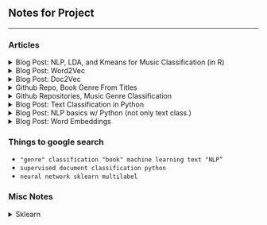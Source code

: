 ## Notes for Project  
---
### Articles
<details><summary>Blog Post: NLP, LDA, and Kmeans for Music Classification (in R)</summary>
<p>

[Link](https://www.datacamp.com/community/tutorials/ML-NLP-lyric-analysis)
### LDA Approach
#### Overview of LDA
This paper uses LDA and K-means to generate collections of words from documents that suggest themes.  
The first thing they did was clean the data, remove stop words, create tidy versions.    

Latent Dirichlet Allocation, LDA, is a way to try and discover the latent topic(s) which underlies a specific document. LDA assumes that every document is a combination of one or more of these latent topics. It's like LDA algorithmically goes through words and finds groups of words and makes "clusters" from them which we can give names to as our "topics".   

The idea underpinning this algorithm is that the words which make up one of these topics will appear together in documents. Thus each document gets modeled as a mixture of topics and these topics are themselves defined as a mixture of some words. Then based on the makeup of the words in a document, you can assign a probability that it comes from one of these latent topics.  

#### Algorithm  
1. During initialization, each word is assigned to a random topic  
2. The algorithm goes through each word iteratively and re-assigns the word to a topic with the following considerations:  
* the probability the word belongs to a topic  
* he probability the document will be generated by a topic    
  
#### Applying it to data  
First thing is to create a document-term-matrix (DTM) in which every piece of vocabulary in the corpus are the columns, and every row is a specific document. Thus each value in the DTM is how many times that word is used in that document.    

The key parameters to the algorithm is the k, number of latent topics to assume.    
  
Then the output gives you an associated probability for every single word for every of your k topics. So for the word 'iceberg', you have an assigned score for each of the 3 topics.   

Then you go through your topics and find the words with the highest scores for those topics, and you can see how the algorithm is sort of 'defining' these topics.   

Now we have our words with their topic scores, and so we have our topics 'defined'. Now we can go through our documents, and give the documents scores for each topic! Just as words have a score for every topic, so do documents get a score for every topic.   

We could now look at the topics and which documents fall most heavily into these topics. 

### K-means Approach
#### Overview
K-means isn't going to give a topic score like LDA to each document, it's going to be an all or nothing classification. It is first going to transform each document to a numeric vector and then cluster on 'distance' between them.

### Takeaways  
This is in R so it's not super applicable but it does have good details of LDA and how you could use it and how to think about classifying these documents with LDA and possibly Kmeans. 

</p>
</details>

<details><summary>Blog Post: Word2Vec</summary>
<p>

[Link](http://mccormickml.com/2016/04/19/word2vec-tutorial-the-skip-gram-model)

#### The Model
We will be talking about a specific implementation of Word2Vec, called the skip-gram neural network model. This strategy uses a neural network with one hidden layer, and the weights of these hidden layers end up being the 'word vectors' whcih we are trying to learn. This may sound familiar to an auto-encoder. 

#### The Fake Task
We have to set our neural network up to perform a fake task, which later we will come back to and find that by telling our NN to do this, it generated our vectors!
**The Task**: Given a specific word a certain location in a sentence, predict what words will be nearby. This is like a multi-class big classification problem where you want to get probabilities for every other word in your vocabulary to be 'near' this chosen input word. The output probabilities are going to relate to how likely it is find each vocabulary word nearby our input word. For example, if you gave the trained network the input word “Soviet”, the output probabilities are going to be much higher for words like “Union” and “Russia” than for unrelated words like “watermelon” and “kangaroo”.

#### Model Details
So... we're going to need some way to put these words into the neural network. We first build our 'vocabulary' from all of our documents, where we have all of our columns being each of these words, then every word will be represented as a "one-hot" vector, aka a vector where there is a `1` in the column with this word and a `0` elsewhere.

#### The Hidden Layer
Remember the hidden layer is all the different ways to combine your input features, and then those get combined together in order for you to get your output probabilities. For this example, we want each word to represented by a 300 vector representation. Thus we will have 300 nodes in our hidden layer, so that for each word we get an associated weight for each of these 300 nodes. If we think of all of this information as a matrix, where each row is a unique word in our vocabulary, and each column is one of these 300 new feature, each of these rows is now the associated vector for these initial words! We have created vectors from our words, aka 'WordVectors'.

#### TakeAway
If two different words have very similar "contexts", that is they will have similar words which appear around them at high probabilities, then the output from this model for an input of either of these words should be similar. Our network will create the weights to be similar so that these two words have similar word vectors. 


</p>
</details>

<details><summary>Blog Post: Doc2Vec</summary>
<p>

[Link](https://medium.com/scaleabout/a-gentle-introduction-to-doc2vec-db3e8c0cce5e)

### Overview
#### Intro
BOW is one way to represent documents with numbers, but it is pretty crude. LDA is another method. word2vec and doc2vec are alternatives to these, but I will possibly be using them in conjunction with one another? 

#### Word2Vec
word2vec is a concept which is used to map words on to some n-dimensional feature universe. It's a way to make it so that words which appear in similar contexts have a similar vector representation, not just that every word is arbitrarily related to other words. See the above summary of Word2Vec for more details. Ideally, analogies will hold in this word2vec feature space, like man:king should be the same distance as woman:queen are from each other. 

#### Doc2Vec
So the goal of Doc2Vec is create a numeric representation in an n-dimensional feature space, of a document regardless of its length. This is pretty similar to word2vec. Remember for word2vec, the input vector was a one-hot encoding of the word; well now we have a similar encoding where the input is at the document level, and it has a `1` where a word that is included is present, an additional marker for what document this is. This creates document vectors instead of word vectors. 

#### How to use
For training, a set of documents is required. A word vector is generated for each word, and a document vector is generated for each document. In the inference stage, a new document may be presented, and the previously found weights are used to calculate the document vector. 

</p>
</details>

</details>

<details><summary>Github Repo, Book Genre From Titles</summary>
<p>

[Link](https://github.com/akshaybhatia10/Book-Genre-Classification)

### README.md
#### Overview
This project classifies book sinto genres based only on titles. There are 32 genres to classify the books in it. There are two notebooks relevant to me: Basic_Bag_of_Words_model.ipynb & Best_TFIDF-Vectorizer_model.ipynb.  

</p>
</details>

<details><summary>Github Repositories, Music Genre Classification</summary>
<p>

[1st Link](https://github.com/dipayandutta93/Music-Genre-Classification-using-lyrics)  
[2nd Link](https://github.com/ianscottknight/Musical-Genre-Classification-of-Song-Lyrics)  

### Link 1
#### Overview

</p>
</details>

<details><summary>Blog Post: Text Classification in Python</summary>
<p>

[Link](https://www.analyticsvidhya.com/blog/2018/04/a-comprehensive-guide-to-understand-and-implement-text-classification-in-python/)

### Setup 
First the article recommends some packages to import: Pandas, sklearn, XGBoost, TextBlob, Keras. The corpus in this case is a couple million labeled amazon reviews as documents.   

### Feature Engineering
They then do some feature engineering, creating input features for our supervised learning model we will build. This is different than taking an unsupervised approach. 

**Count Vectors as a Feature**  
A count vector is creating the DTM discussed in the 'NLP, LDA, and Kmeans for Music Classification' linked above. It has rows as documents and columns as the vocabulary of the corpus.

**TF-IDF Vectors as a Features**  
TF-IDF gives a score to a word. The TF part is the term frequency, so for a word in a document, how often does that word appear in the document? You can normalize by the size of the document, so like what % of the words in the document does this specific word make up?  

Then the IDF part is inverse document frequency, so how few documents actually contain this term. So the TF-IDF is TFxIDF. The point of TF-IDF is to give like a 'uniqueness' score to each word for a specific document, like how much does this word separate this document into some special document category. 

Let's run through a couple examples to get it better. Let's go through 4 scenarios:
* High TF, High IDF = In this document, this term shows up a lot and makes up a high percentage of this document. Also we will multiply this because not many documents have this word in it. Thus this word is important at differentiating this document into its category.
* High TF, Low IDF = In this document this term shows up a lot, but it is also a term which shows up a lot in other documents, so let's lower the weight. 
* Low TF, High IDF = This term doesn't show up that much in this document, but it is a very rare word.
* Low TF, Low IDF = This term doesn't show up very often and it's not a very rare word in the corpus. 

**Word Embeddings**
A word embedding is a form of representing words in a vector space, like in an actual 3D or 4D or n-dimensinoal space. The position of a word within this n-dimensional space is learned from the text, and based on what kinds of words surround it and are normally used with it. You can use pre-trained word embeddings, like word2vec. 

**LDA/Topic Modeling**

### Building the Model
With all these features above, you can build a model with them as the inputs. 


</p>
</details>

<details><summary>Blog Post: NLP basics w/ Python (not only text class.)</summary>
<p>

[Link](https://www.analyticsvidhya.com/blog/2017/01/ultimate-guide-to-understand-implement-natural-language-processing-codes-in-python/)

</p>
</details>

<details><summary>Blog Post: Word Embeddings</summary>
<p>

[Link](https://www.analyticsvidhya.com/blog/2017/06/word-embeddings-count-word2veec/)

</p>
</details>  

  
### Things to google search  
* `"genre" classification "book" machine learning text "NLP”`  
* `supervised document classification python`  
* `neural network sklearn multilabel` 

### Misc Notes
<details><summary>Sklearn</summary>
<p>

* **Basic Sklearn syntax**:
```python
[1]: from sklearn.linear_model import Lasso
[2]: from sklearn.model_selection import train_test_split

[3]: X_train, X_test, y_train, y_test = train_test_split(X, y, test_size = 0.4, random_state=42)
[4]: lassoRegObj = Lasso(alpha=0.4)
[5]: lassoRegObj.fit(X_train, y_train)
[6]: lassoRegObj.predict(X_test)
```
The first thing I do here is import my model which I want to use and some more stuff which will be useful, the ability to split my data into a training and testing set. Then I actually perform this split in line 3.

Starting in line 4, I actually begin constructing and fitting my model. Sklearn takes full advantage of python classes and object oriented programming. When you want to fit a model, you first instantiate a model object of that type. You can think of this as retreiving an out-of-the-box fresh model object and then customizing it with your parameters. In line 4 we see this occur, as I save to the `lassoRegObj` an instantiation of a lasso regression object with its alpha value tuned to `0.4`. 

This object has a method, `.fit()` which will customize this model object even more, this time molding it to fit the data which we provide, which is provided as the variables X_train and y_train in this example. 

Now that we have molded this model object to fit our training data, we can have it predict some new data which we provide. 

It is important to realize that you don't have to resave the object every time, because the .fit() is a method which changes the internal state of the model object. 

* **Sklearn CV syntax**: 
```python
[1]: from sklearn.model_selection import GridSearchCV

[2]: param_grid = {'n_neighbors':np.arange(1,50)}
[3]: knn = KNeighborsClassifier()
[4]: knn_cv = GridSearchCV(knn, param_grid, cv=5)
[5]: knn_cv.fit(X,y)
[6]: knn_cv.best_params_
```
OK here we are implementing CV with a model in sklearn. We set up the grid of parameters we would like to search by creating a dictionary called param_grid, where the key is actually the name of one of the hyperparameters which need tuning. 

Then we instantiate our KNN object called `knn`, which is just an out-of-the-box classifier with no customization. But we don't just want to fit this model, we want to fit this model many times each with different hyperparameters. So we need to instantiate a different model with this functionality. That is why on line 4, we instantiate a GridSearchCV object. This object is given our knn model, the hyperparameter ranges to test, and the # of cv folds as its parameters.

Now, as we have many times in the past, we mold this model to fit our data with the `knn_cv.fit()` method. It will fit our chosen model a bunch of times and give us back the best one.  

* **Sklearn Pipeline syntax**: 
```python
[1]: from sklearn.preprocessing import StandardScaler

[2]: X_train, X_test, y_train, y_test = train_test_split(X, y, test_size = 0.4, random_state=42)

[3]: steps = [('scaler', StandardScaler()),
              ('knn', KNeighborsClassifier())]
[4]: pipeline = Pipeline(steps)

[5]: knn_scaled = pipeline.fit(X_train, y_train)
[6]: y_pred = pipeline.predict(X_test)
```
So here we see an example of combining a pre-proccessing step which we call a 'transformation' into a Pipeline. The first thing we do is import some things, then we split up our data set. 

We next construct the steps of our pipeline. In this case, the pipeline has 2 steps, a transformation step called scaler which uses a StandardScaler() object, and then a model fitting step called 'knn' which uses an off-the-shelf KNN. 

Now, we actually instantiate a pipeline object, and this object is the thing which we will now mold and fit to our data. We see, we call `pipeline.fit()` similar to how in the past we have called our model objects, or cv_model objects `.fit()`.

* **Sklearn CV w/Pipeline syntax**: 
```python
[1]: steps = [('scaler', StandardScaler()),
         ('knn', KNeighborsClassifier())]

[2]: pipeline = Pipeline(steps)

[3]: CV_search_parameters = {knn__n_neighbors=np.arange(1, 50)}

[4]: X_train, X_test, y_train, y_test = train_test_split(X, y, test_size=0.2, random_state=12345)

[5]: cv = GridSearchCV(pipeline, param_grid=CV_search_parameters)

[6]: cv.fit(X_train, y_train)

[7]: y_pred = cv.predict(X_test)
```
Now we are combining a lot of the things we have seen thus far to use CV and also take advantage of pipelines. We begin by creating the steps of our pipeline. This is similar to having a model, but instead of just being a model, it can be a couple transformation steps prior to the model. That is the point of the pipeline, to package it all up into one thing.

As earlier, in line 3, we see us setting which hyperparameters we want to tune through, but because now our Pipeline object can actually contain multiple objects itself, we must identify which pipeline step and what parameter in that step we want to include in out grid search. 

OK so in line 5 we actually instantiate this GridSearchCV object as we did before and we are going to fit it to our data, and instead of just giving it a model object like KNN, we give it an entire pipeline which is needs to run on all the CV folds. 

</p>
</details>  
